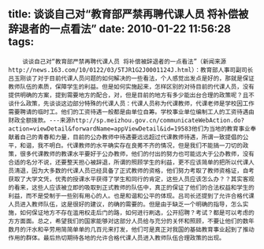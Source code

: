 title: 谈谈自己对“教育部严禁再聘代课人员 将补偿被辞退者的一点看法”
date: 2010-01-22 11:56:28
tags: 
---


						
		谈谈自己对“教育部严禁再聘代课人员 将补偿被辞退者的一点看法”（新闻来源http://news.163.com/10/0122/03/5TJR1G2J0001124J.html）：教育部人事司副司长吕玉刚谈了对于目前代课人员问题的如何解决的一些看法，个人感觉出发点是好的，那就是保证教师队伍的素质，保障学生的利益。但是如何实施起来，怎样区别的对待目前的代课人员，没有提供明确的方案，提到需要地方的配合，对，但是目前的地方有多少能出台合理的政策呢？且不谈什么政策，先谈谈这边部分特殊的代课人员：代课人员称为代课教师，代课老师是学校因工作需要聘请的临时工。他们的工资待遇一般都是由单位自筹。学校事业单位编制工人的工资待遇由财政全额拨款。---来源http://sp.meizhou.gov.cn/communicateWebAction.do?action=viewDetail&forwardName=appViewDetail&id=19583他们为当地的教育事业奉献着自己的青春和力量，目前的公办教师中待遇要远远超过代课教师待遇，所谓一致提倡的公平，和谐，我不明白。代课教师的水平确实存在良莠不齐的情况，但是我们不能搞一刀切的政策，很多代课教师的教课水平要好于公办教师，他们的付出的努力也可能远大于公办教师，没有合适的名分不说，还要整天担心被辞退，所谓的照顾学生的利益，更不应该简单的把所以代课人员清退，因为大多数的代课人员已经具备了正式教师的资格，他们努力考取了教师资格证，自考获取了大学文凭，优秀的授课水平获得了学生和同行的肯定，这些人员应该怎么办？？其实客观的看来，这些人应该被立即的吸取到正式教师的队伍中，真正的保证了他们的合法权益和学生的利益，而不是受制于一些别有用心的人。也是和谐和公平的体现。吕司长还提到了允许合格代课人员进入教师队伍，这是很好的建议，的确的需要的。但是由于缺乏一个明确的指导，怎么实施，如何保证地方不存在滥用权走后门的路，如何进行刷选，公开招聘？考试？都是可以考虑的方方面面。总之，希望我们的国家能够对这部分人员给与充分的关怀和照顾，不要让他们的数年数月的汗水和辛劳用简简单单的几百元来打发，他们可是真正对我国的基础教育事业起到了推动作用的群体。最后热切期待各地的允许合格代课人员进入教师队伍合理政策的出现。
		
		
		
		
		                                   